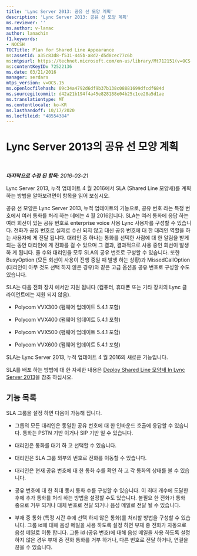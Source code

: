 ```yaml
---
title: 'Lync Server 2013: 공유 선 모양 계획'
description: 'Lync Server 2013: 공유 선 모양 계획'
ms.reviewer: ''
ms.author: v-lanac
author: lanachin
f1.keywords:
- NOCSH
TOCTitle: Plan for Shared Line Appearance
ms:assetid: a35c83d8-f531-445b-a8d2-d5d8cec77c6b
ms:mtpsurl: https://technet.microsoft.com/en-us/library/Mt712151(v=OCS.15)
ms:contentKeyID: 72522136
ms.date: 03/21/2016
manager: serdars
mtps_version: v=OCS.15
ms.openlocfilehash: 09c34a4792d6df9b37b138c08881699dfcdf684d
ms.sourcegitcommit: d42a21b194f4a45e828188e04b25c1ce28a5d1ae
ms.translationtype: MT
ms.contentlocale: ko-KR
ms.lasthandoff: 10/17/2020
ms.locfileid: "48554384"
---
```

# <a name="plan-for-shared-line-appearance-in-lync-server-2013"></a>Lync Server 2013의 공유 선 모양 계획

<div data-xmlns="http://www.w3.org/1999/xhtml">

<div class="topic" data-xmlns="http://www.w3.org/1999/xhtml" data-msxsl="urn:schemas-microsoft-com:xslt" data-cs="https://msdn.microsoft.com/">

<div data-asp="https://msdn2.microsoft.com/asp">



</div>

<div id="mainSection">

<div id="mainBody">

<span> </span>

_**마지막으로 수정 된 항목:** 2016-03-21_

Lync Server 2013, 누적 업데이트 4 월 2016에서 SLA (Shared Line 모양새)를 계획 하는 방법을 알아보려면이 항목을 읽어 보십시오.

공유 선 모양은 Lync Server 2013, 누적 업데이트의 기능으로, 공유 번호 라는 특정 번호에서 여러 통화를 처리 하는 데에는 4 월 2016입니다. SLA는 여러 통화에 응답 하는 여러 회선이 있는 공유 번호로 enterprise voice 사용 Lync 사용자를 구성할 수 있습니다. 전화가 공유 번호로 실제로 수신 되지 않고 대신 공유 번호에 대 한 대리인 역할을 하는 사용자에 게 전달 됩니다. 대리인 중 하나는 통화를 선택한 사람에 대 한 알림을 받게 되는 동안 대리인에 게 전화를 걸 수 있으며 그 결과, 결과적으로 사용 중인 회선이 발생 하 게 됩니다. 줄 수와 대리인을 모두 SLA의 공유 번호로 구성할 수 있습니다. 또한 BusyOption (모든 회선이 사용이 진행 중일 때 발생 하는 상황)과 MissedCallOption (대리인이 아무 것도 선택 하지 않은 경우)와 같은 고급 옵션을 공유 번호로 구성할 수도 있습니다.

SLA는 다음 전화 장치 에서만 지원 됩니다 (컴퓨터, 휴대폰 또는 기타 장치의 Lync 클라이언트에는 지원 되지 않음).

  - Polycom VVX300 (펌웨어 업데이트 5.4.1 포함)

  - Polycom VVX400 (펌웨어 업데이트 5.4.1 포함)

  - Polycom VVX500 (펌웨어 업데이트 5.4.1 포함)

  - Polycom VVX600 (펌웨어 업데이트 5.4.1 포함)

SLA는 Lync Server 2013, 누적 업데이트 4 월 2016의 새로운 기능입니다.

SLA를 배포 하는 방법에 대 한 자세한 내용은 [Deploy Shared Line 모양새 In Lync Server 2013](lync-server-2013-deploy-shared-line-appearance.md)을 참조 하십시오.

<div>

## <a name="feature-list"></a>기능 목록

SLA 그룹을 설정 하면 다음이 가능해 집니다.

  - 그룹의 모든 대리인은 동일한 공유 번호에 대 한 인바운드 호출에 응답할 수 있습니다. 통화는 PSTN 기반 이거나 SIP 기반 일 수 있습니다.

  - 대리인은 통화를 대기 하 고 선택할 수 있습니다.

  - 대리인은 SLA 그룹 외부의 번호로 전화를 이동할 수 있습니다.

  - 대리인은 현재 공유 번호에 대 한 통화 수를 확인 하 고 각 통화의 상태를 볼 수 있습니다.

  - 공유 번호에 대 한 최대 동시 통화 수를 구성할 수 있습니다. 이 최대 개수에 도달한 후에 추가 통화를 처리 하는 방법을 설정할 수도 있습니다. 불필요 한 전화가 통화 중으로 거부 되거나 대체 번호로 전달 되거나 음성 메일로 전달 될 수 있습니다.

  - 부재 중 통화 (특정 시간 후에 선택 하지 않은 통화)를 처리할 방법을 구성할 수 있습니다. 그룹 id에 대해 음성 메일을 사용 하도록 설정 하면 부재 중 전화가 자동으로 음성 메일로 이동 합니다. 그룹 id (공유 번호)에 대해 음성 메일을 사용 하도록 설정 하지 않은 경우 부재 중 전화 통화를 거부 하거나, 다른 번호로 전달 하거나, 연결을 끊을 수 있습니다.

</div>

</div>

<span> </span>

</div>

</div>

</div>

